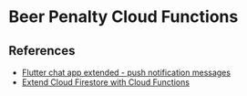 # Beer Penalty Cloud Functions

## References

 * [Flutter chat app extended - push notification messages](https://medium.com/@duytq94/flutter-chat-app-extended-push-notification-messages-a26c669f4675)
 * [Extend Cloud Firestore with Cloud Functions](https://firebase.google.com/docs/firestore/extend-with-functions)